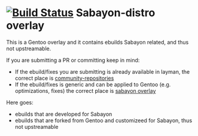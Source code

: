 # [![Build Status](https://travis-ci.org/Sabayon/sabayon-distro.svg?branch=master)](https://travis-ci.org/Sabayon/sabayon-distro) Sabayon-distro overlay

This is a Gentoo overlay and it contains ebuilds Sabayon related, and thus not upstreamable.

If you are submitting a PR or committing keep in mind:

* If the ebuild/fixes you are submitting is already available in layman, the correct place is [community-repositories](https://github.com/Sabayon/community-repositories)
* If the ebuild/fixes is generic and can be applied to Gentoo (e.g. optimizations, fixes) the correct place is [sabayon overlay](https://github.com/Sabayon/for-gentoo)

Here goes:

* ebuilds that are developed for Sabayon
* ebuilds that are forked from Gentoo and customizeed for Sabayon, thus not upstreamable
